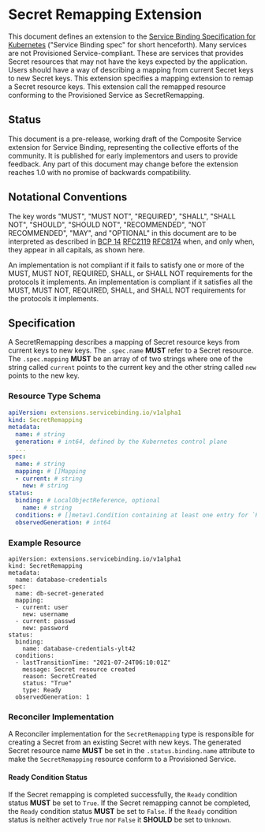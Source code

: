 # Secret Remapping Extension

This document defines an extension to the [Service Binding Specification for Kubernetes](https://github.com/servicebinding/spec) ("Service Binding spec" for short henceforth).  Many services are not Provisioned Service-compliant.  These are services that provides Secret resources that may not have the keys expected by the application.  Users should have a way of describing a mapping from current Secret keys to new Secret keys.  This extension specifies a mapping extension to remap a Secret resource keys.  This extension call the remapped resource conforming to the Provisioned Service as SecretRemapping.

## Status

This document is a pre-release, working draft of the Composite Service extension for Service Binding, representing the collective efforts of the community.  It is published for early implementors and users to provide feedback.  Any part of this document may change before the extension reaches 1.0 with no promise of backwards compatibility.

## Notational Conventions

The key words "MUST", "MUST NOT", "REQUIRED", "SHALL", "SHALL NOT", "SHOULD", "SHOULD NOT", "RECOMMENDED", "NOT RECOMMENDED", "MAY", and "OPTIONAL" in this document are to be interpreted as described in [BCP 14](https://tools.ietf.org/html/bcp14) [RFC2119](https://tools.ietf.org/html/rfc2119) [RFC8174](https://tools.ietf.org/html/rfc8174) when, and only when, they appear in all capitals, as shown here.

An implementation is not compliant if it fails to satisfy one or more of the MUST, MUST NOT, REQUIRED, SHALL, or SHALL NOT requirements for the protocols it implements.  An implementation is compliant if it satisfies all the MUST, MUST NOT, REQUIRED, SHALL, and SHALL NOT requirements for the protocols it implements.

## Specification

A SecretRemapping describes a mapping of Secret resource keys from current keys to new keys.  The `.spec.name` **MUST** refer to a Secret resource.  The `.spec.mapping` **MUST** be an array of of two strings where one of the string called `current` points to the current key and the other string called `new` points to the new key.

### Resource Type Schema

```yaml
apiVersion: extensions.servicebinding.io/v1alpha1
kind: SecretRemapping
metadata:
  name: # string
  generation: # int64, defined by the Kubernetes control plane
  ...
spec:
  name: # string
  mapping: # []Mapping
  - current: # string
    new: # string
status:
  binding: # LocalObjectReference, optional
    name: # string
  conditions: # []metav1.Condition containing at least one entry for `Ready`
  observedGeneration: # int64
```

### Example Resource

```
apiVersion: extensions.servicebinding.io/v1alpha1
kind: SecretRemapping
metadata:
  name: database-credentials
spec:
  name: db-secret-generated
  mapping:
  - current: user
    new: username
  - current: passwd
    new: password
status:
  binding:
    name: database-credentials-ylt42
  conditions:
  - lastTransitionTime: "2021-07-24T06:10:01Z"
    message: Secret resource created
    reason: SecretCreated
    status: "True"
    type: Ready
  observedGeneration: 1
```

### Reconciler Implementation

A Reconciler implementation for the `SecretRemapping` type is responsible for creating a Secret from an existing Secret with new keys.  The generated Secret resource name **MUST** be set in the `.status.binding.name` attribute to make the `SecretRemapping` resource conform to a Provisioned Service.

#### Ready Condition Status

If the Secret remapping is completed successfully, the `Ready` condition status **MUST** be set to `True`.  If the Secret remapping cannot be completed, the `Ready` condition status **MUST** be set to `False`.  If the `Ready` condition status is neither actively `True` nor `False` it **SHOULD** be set to `Unknown`.
